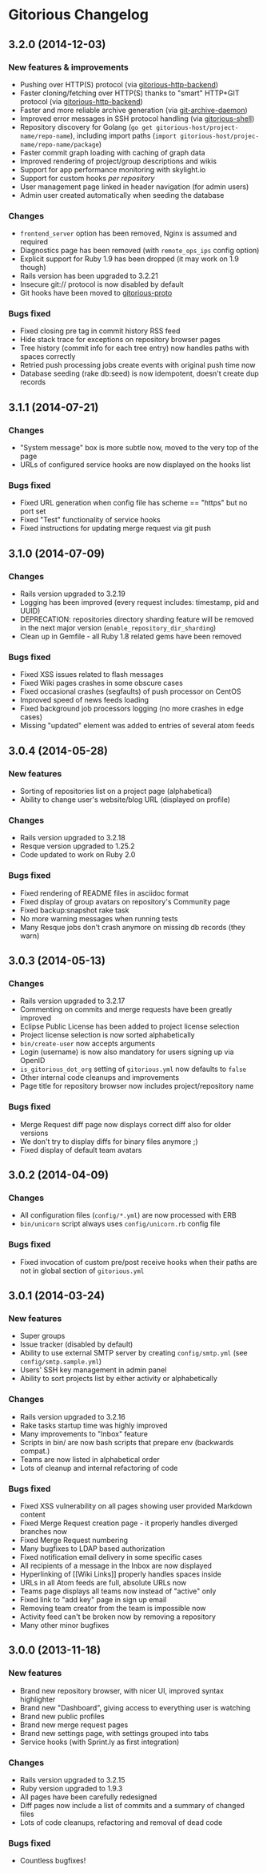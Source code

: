 # Gitorious Changelog

## 3.2.0 (2014-12-03)

### New features & improvements

* Pushing over HTTP(S) protocol (via
  [gitorious-http-backend](https://gitorious.org/gitorious/gitorious-proto))
* Faster cloning/fetching over HTTP(S) thanks to "smart" HTTP+GIT protocol (via
  [gitorious-http-backend](https://gitorious.org/gitorious/gitorious-proto))
* Faster and more reliable archive generation (via
  [git-archive-daemon](https://gitorious.org/gitorious/git-archive-daemon))
* Improved error messages in SSH protocol handling (via
  [gitorious-shell](https://gitorious.org/gitorious/gitorious-proto))
* Repository discovery for Golang
  (`go get gitorious-host/project-name/repo-name`),
  including import paths (`import gitorious-host/projec-name/repo-name/package`)
* Faster commit graph loading with caching of graph data
* Improved rendering of project/group descriptions and wikis
* Support for app performance monitoring with skylight.io
* Support for custom hooks *per repository*
* User management page linked in header navigation (for admin users)
* Admin user created automatically when seeding the database

### Changes

* `frontend_server` option has been removed, Nginx is assumed and required
* Diagnostics page has been removed (with `remote_ops_ips` config option)
* Explicit support for Ruby 1.9 has been dropped (it may work on 1.9 though)
* Rails version has been upgraded to 3.2.21
* Insecure git:// protocol is now disabled by default
* Git hooks have been moved to
  [gitorious-proto](https://gitorious.org/gitorious/gitorious-proto)

### Bugs fixed

* Fixed closing pre tag in commit history RSS feed
* Hide stack trace for exceptions on repository browser pages
* Tree history (commit info for each tree entry) now handles paths with spaces
  correctly
* Retried push processing jobs create events with original push time now
* Database seeding (rake db:seed) is now idempotent, doesn't create dup records

## 3.1.1 (2014-07-21)

### Changes

* "System message" box is more subtle now, moved to the very top of the page
* URLs of configured service hooks are now displayed on the hooks list

### Bugs fixed

* Fixed URL generation when config file has scheme == "https" but no port set
* Fixed "Test" functionality of service hooks
* Fixed instructions for updating merge request via git push

## 3.1.0 (2014-07-09)

### Changes

* Rails version upgraded to 3.2.19
* Logging has been improved (every request includes: timestamp, pid and UUID)
* DEPRECATION: repositories directory sharding feature will be removed in the
  next major version (`enable_repository_dir_sharding`)
* Clean up in Gemfile - all Ruby 1.8 related gems have been removed

### Bugs fixed

* Fixed XSS issues related to flash messages
* Fixed Wiki pages crashes in some obscure cases
* Fixed occasional crashes (segfaults) of push processor on CentOS
* Improved speed of news feeds loading
* Fixed background job processors logging (no more crashes in edge cases)
* Missing "updated" element was added to entries of several atom feeds

## 3.0.4 (2014-05-28)

### New features

* Sorting of repositories list on a project page (alphabetical)
* Ability to change user's website/blog URL (displayed on profile)

### Changes

* Rails version upgraded to 3.2.18
* Resque version upgraded to 1.25.2
* Code updated to work on Ruby 2.0

### Bugs fixed

* Fixed rendering of README files in asciidoc format
* Fixed display of group avatars on repository's Community page
* Fixed backup:snapshot rake task
* No more warning messages when running tests
* Many Resque jobs don't crash anymore on missing db records (they warn)

## 3.0.3 (2014-05-13)

### Changes

* Rails version upgraded to 3.2.17
* Commenting on commits and merge requests have been greatly improved
* Eclipse Public License has been added to project license selection
* Project license selection is now sorted alphabetically
* `bin/create-user` now accepts arguments
* Login (username) is now also mandatory for users signing up via OpenID
* `is_gitorious_dot_org` setting of `gitorious.yml` now defaults to `false`
* Other internal code cleanups and improvements
* Page title for repository browser now includes project/repository name

### Bugs fixed

* Merge Request diff page now displays correct diff also for older versions
* We don't try to display diffs for binary files anymore ;)
* Fixed display of default team avatars

## 3.0.2 (2014-04-09)

### Changes

* All configuration files (`config/*.yml`) are now processed with ERB
* `bin/unicorn` script always uses `config/unicorn.rb` config file

### Bugs fixed

* Fixed invocation of custom pre/post receive hooks when their paths are not in
  global section of `gitorious.yml`

## 3.0.1 (2014-03-24)

### New features

* Super groups
* Issue tracker (disabled by default)
* Ability to use external SMTP server by creating `config/smtp.yml` (see
  `config/smtp.sample.yml`)
* Users' SSH key management in admin panel
* Ability to sort projects list by either activity or alphabetically

### Changes

* Rails version upgraded to 3.2.16
* Rake tasks startup time was highly improved
* Many improvements to "Inbox" feature
* Scripts in bin/ are now bash scripts that prepare env (backwards compat.)
* Teams are now listed in alphabetical order
* Lots of cleanup and internal refactoring of code

### Bugs fixed

* Fixed XSS vulnerability on all pages showing user provided Markdown content
* Fixed Merge Request creation page - it properly handles diverged branches now
* Fixed Merge Request numbering
* Many bugfixes to LDAP based authorization
* Fixed notification email delivery in some specific cases
* All recipients of a message in the Inbox are now displayed
* Hyperlinking of [[Wiki Links]] properly handles spaces inside
* URLs in all Atom feeds are full, absolute URLs now
* Teams page displays all teams now instead of "active" only
* Fixed link to "add key" page in sign up email
* Removing team creator from the team is impossible now
* Activity feed can't be broken now by removing a repository
* Many other minor bugfixes

## 3.0.0 (2013-11-18)

### New features

* Brand new repository browser, with nicer UI, improved syntax highlighter
* Brand new "Dashboard", giving access to everything user is watching
* Brand new public profiles
* Brand new merge request pages
* Brand new settings page, with settings grouped into tabs
* Service hooks (with Sprint.ly as first integration)

### Changes

* Rails version upgraded to 3.2.15
* Ruby version upgraded to 1.9.3
* All pages have been carefully redesigned
* Diff pages now include a list of commits and a summary of changed files
* Lots of code cleanups, refactoring and removal of dead code

### Bugs fixed

* Countless bugfixes!
